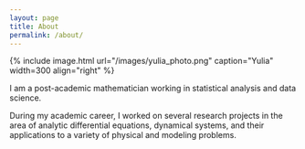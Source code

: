 ```yaml
---
layout: page
title: About
permalink: /about/
---
```


{% include image.html url="/images/yulia_photo.png" caption="Yulia" width=300 align="right" %}

I am a post-academic mathematician working in statistical analysis and data science.

During my academic career, I worked on several research projects in the area of analytic differential equations, dynamical systems, and their applications to a variety of physical and modeling problems.


